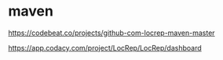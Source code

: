 # maven

https://codebeat.co/projects/github-com-locrep-maven-master


https://app.codacy.com/project/LocRep/LocRep/dashboard

